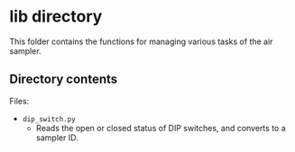 # lib directory

This folder contains the functions for managing various tasks of the air sampler.


## Directory contents


Files:

+ `dip_switch.py`
    + Reads the open or closed status of DIP switches,
        and converts to a sampler ID.
